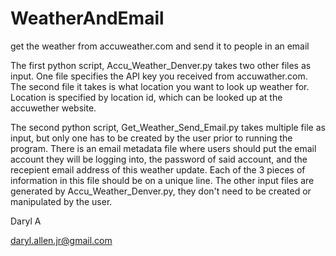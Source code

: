# WeatherAndEmail
get the weather from accuweather.com and send it to people in an email

The first python script, Accu_Weather_Denver.py takes two other files as input. One file specifies the API key you received from accuwather.com.
The second file it takes is what location you want to look up weather for. Location is specified by location id, which can be looked up at the accuwether website.

The second python script, Get_Weather_Send_Email.py takes multiple file as input, but only one has to be created by the user prior to running the program.
There is an email metadata file where users should put the email account they will be logging into, the password of said account, and the recepient email address of this weather update. Each of the 3 pieces of information in this file should be on a unique line. The other input files are generated by Accu_Weather_Denver.py, they don't need to be created or manipulated by the user.



Daryl A

daryl.allen.jr@gmail.com
